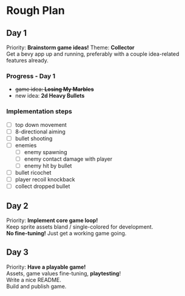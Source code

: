 # Rough Plan
## Day 1
Priority: __Brainstorm game ideas!__ Theme: __Collector__  
Get a bevy app up and running, preferably with a couple idea-related features already.

### Progress - Day 1
- ~~game idea: __Losing My Marbles__~~
- new idea: __2d Heavy Bullets__

### Implementation steps
- [ ] top down movement
- [ ] 8-directional aiming
- [ ] bullet shooting
- [ ] enemies
    - [ ] enemy spawning
    - [ ] enemy contact damage with player
    - [ ] enemy hit by bullet
- [ ] bullet ricochet
- [ ] player recoil knockback
- [ ] collect dropped bullet

## Day 2
Priority: __Implement core game loop!__  
Keep sprite assets bland / single-colored for development.  
__No fine-tuning!__ Just get a working game going.

## Day 3
Priority: __Have a playable game!__  
Assets, game values fine-tuning, __playtesting__!  
Write a nice README.  
Build and publish game.
